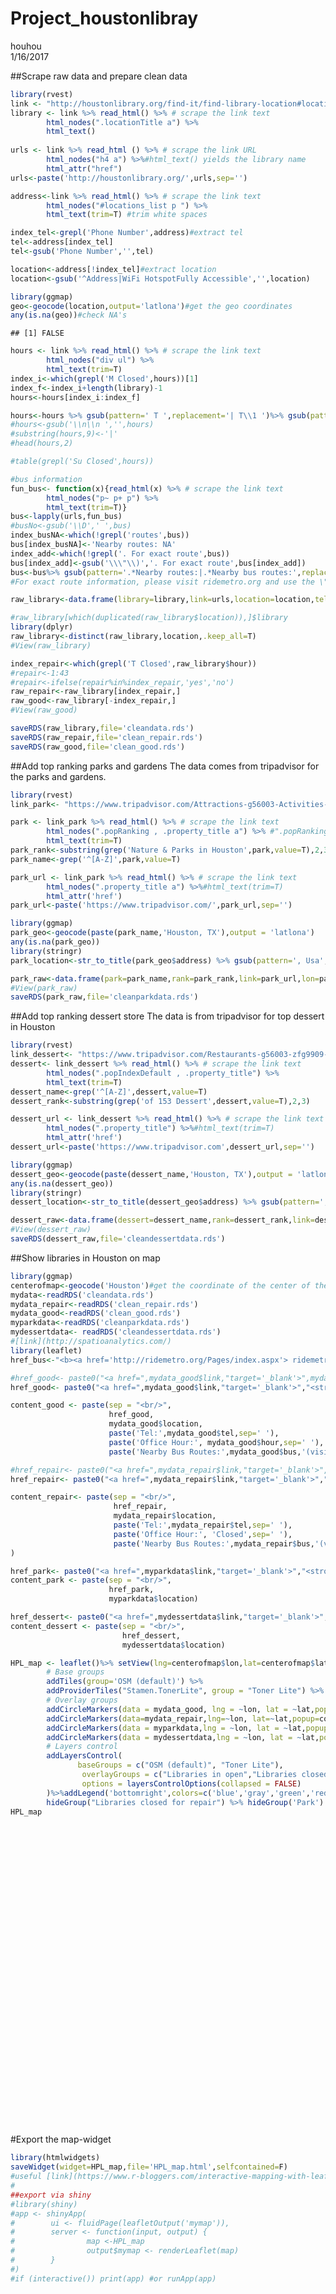 # Project_houstonlibray
houhou  
1/16/2017  


##Scrape raw data and prepare clean data



```r
library(rvest)
link <- "http://houstonlibrary.org/find-it/find-library-location#locations_list" # grab the raw URL
library <- link %>% read_html() %>% # scrape the link text
        html_nodes(".locationTitle a") %>%
        html_text() 
       
urls <- link %>% read_html () %>% # scrape the link URL
        html_nodes("h4 a") %>%#html_text() yields the library name
        html_attr("href")
urls<-paste('http://houstonlibrary.org/',urls,sep='')

address<-link %>% read_html() %>% # scrape the link text
        html_nodes("#locations_list p ") %>%
        html_text(trim=T) #trim white spaces

index_tel<-grepl('Phone Number',address)#extract tel 
tel<-address[index_tel]
tel<-gsub('Phone Number','',tel)

location<-address[!index_tel]#extract location
location<-gsub('^Address|WiFi HotspotFully Accessible','',location)

library(ggmap)
geo<-geocode(location,output='latlona')#get the geo coordinates
any(is.na(geo))#check NA's
```

```
## [1] FALSE
```

```r
hours <- link %>% read_html() %>% # scrape the link text
        html_nodes("div ul") %>%
        html_text(trim=T) 
index_i<-which(grepl('M Closed',hours))[1]
index_f<-index_i+length(library)-1
hours<-hours[index_i:index_f] 

hours<-hours %>% gsub(pattern=' T ',replacement='| T\\1 ')%>% gsub(pattern=' W ',replacement='| W\\1 ')%>% gsub(pattern=' Th ',replacement='| Th\\1 ')%>% gsub(pattern=' F ',replacement='| F\\1 ')%>% gsub(pattern=' Sa ',replacement='| Sa\\1 ')%>% gsub(pattern=' Su ',replacement='| Su\\1 ')
#hours<-gsub('\\n\\n ','',hours)
#substring(hours,9)<-'|'
#head(hours,2)

#table(grepl('Su Closed',hours))

#bus information
fun_bus<- function(x){read_html(x) %>% # scrape the link text
        html_nodes("p~ p+ p") %>%
        html_text(trim=T)}
bus<-lapply(urls,fun_bus)
#busNo<-gsub('\\D',' ',bus)
index_busNA<-which(!grepl('routes',bus))
bus[index_busNA]<-'Nearby routes: NA'
index_add<-which(!grepl('. For exact route',bus))
bus[index_add]<-gsub('\\\"\\)','. For exact route',bus[index_add])
bus<-bus%>% gsub(pattern='.*Nearby routes:|.*Nearby bus routes:',replacement='') %>% gsub(pattern='. For exact route.*',replacement='')
#For exact route information, please visit ridemetro.org and use the \"Plan Your Trip\" feature. 

raw_library<-data.frame(library=library,link=urls,location=location,tel=tel,hour=hours,bus=bus,lon=geo$lon,lat=geo$lat,stringsAsFactors=F)

#raw_library[which(duplicated(raw_library$location)),]$library
library(dplyr)
raw_library<-distinct(raw_library,location,.keep_all=T)
#View(raw_library)

index_repair<-which(grepl('T Closed',raw_library$hour))
#repair<-1:43
#repair<-ifelse(repair%in%index_repair,'yes','no')
raw_repair<-raw_library[index_repair,]
raw_good<-raw_library[-index_repair,]
#View(raw_good)

saveRDS(raw_library,file='cleandata.rds')
saveRDS(raw_repair,file='clean_repair.rds')
saveRDS(raw_good,file='clean_good.rds')
```

##Add top ranking parks and gardens
The data comes from tripadvisor for the parks and gardens.

```r
library(rvest)
link_park<- "https://www.tripadvisor.com/Attractions-g56003-Activities-c57-t70,58-Houston_Texas.html" # grab the raw URL

park <- link_park %>% read_html() %>% # scrape the link text
        html_nodes(".popRanking , .property_title a") %>% #".popRanking"gives the rank and ".property_title a" gives the name
        html_text(trim=T) 
park_rank<-substring(grep('Nature & Parks in Houston',park,value=T),2,3)
park_name<-grep('^[A-Z]',park,value=T)

park_url <- link_park %>% read_html() %>% # scrape the link text
        html_nodes(".property_title a") %>%#html_text(trim=T)
        html_attr('href')
park_url<-paste('https://www.tripadvisor.com/',park_url,sep='')

library(ggmap)
park_geo<-geocode(paste(park_name,'Houston, TX'),output = 'latlona')
any(is.na(park_geo))
library(stringr)
park_location<-str_to_title(park_geo$address) %>% gsub(pattern=', Usa',replacement='')

park_raw<-data.frame(park=park_name,rank=park_rank,link=park_url,lon=park_geo$lon,lat=park_geo$lat,location=park_location,stringsAsFactors=F)
#View(park_raw)
saveRDS(park_raw,file='cleanparkdata.rds')
```

##Add top ranking dessert store
The data is from tripadvisor for top dessert in Houston

```r
library(rvest)
link_dessert<- "https://www.tripadvisor.com/Restaurants-g56003-zfg9909-Houston_Texas.html" # grab the raw URL
dessert<- link_dessert %>% read_html() %>% # scrape the link text
        html_nodes(".popIndexDefault , .property_title") %>%
        html_text(trim=T) 
dessert_name<-grep('^[A-Z]',dessert,value=T)
dessert_rank<-substring(grep('of 153 Dessert',dessert,value=T),2,3)

dessert_url <- link_dessert %>% read_html() %>% # scrape the link text
        html_nodes(".property_title") %>%#html_text(trim=T)
        html_attr('href')
dessert_url<-paste('https://www.tripadvisor.com',dessert_url,sep='')

library(ggmap)
dessert_geo<-geocode(paste(dessert_name,'Houston, TX'),output = 'latlona')
any(is.na(dessert_geo))
library(stringr)
dessert_location<-str_to_title(dessert_geo$address) %>% gsub(pattern=', Usa',replacement='')

dessert_raw<-data.frame(dessert=dessert_name,rank=dessert_rank,link=dessert_url,lon=dessert_geo$lon,lat=dessert_geo$lat,location=dessert_location,stringsAsFactors=F)
#View(dessert_raw)
saveRDS(dessert_raw,file='cleandessertdata.rds')
```

##Show libraries in Houston on map

```r
library(ggmap)
centerofmap<-geocode('Houston')#get the coordinate of the center of the map
mydata<-readRDS('cleandata.rds')
mydata_repair<-readRDS('clean_repair.rds')
mydata_good<-readRDS('clean_good.rds')
myparkdata<-readRDS('cleanparkdata.rds')
mydessertdata<- readRDS('cleandessertdata.rds')       
#[link](http://spatioanalytics.com/)
library(leaflet)
href_bus<-"<b><a href='http://ridemetro.org/Pages/index.aspx'> ridemetro.org</a></b>"

#href_good<- paste0("<a href=",mydata_good$link,"target='_blank'>",mydata_good$library,"</a>")
href_good<- paste0("<a href=",mydata_good$link,"target='_blank'>","<strong>",mydata_good$library,"</strong>","</a>")

content_good <- paste(sep = "<br/>",
                      href_good,
                      mydata_good$location,
                      paste('Tel:',mydata_good$tel,sep=' '),
                      paste('Office Hour:', mydata_good$hour,sep=' '),
                      paste('Nearby Bus Routes:',mydata_good$bus,'(visit',href_bus,'for more info)',sep=' '))

#href_repair<- paste0("<a href=",mydata_repair$link,"target='_blank'>",mydata_repair$library,"</a>")
href_repair<- paste0("<a href=",mydata_repair$link,"target='_blank'>","<strong>",mydata_repair$library,"</strong>","</a>")

content_repair<- paste(sep = "<br/>",
                       href_repair,
                       mydata_repair$location,
                       paste('Tel:',mydata_repair$tel,sep=' '),
                       paste('Office Hour:', 'Closed',sep=' '),
                       paste('Nearby Bus Routes:',mydata_repair$bus,'(visit',href_bus,'for more info)',sep=' ')
)

href_park<- paste0("<a href=",myparkdata$link,"target='_blank'>","<strong>",myparkdata$park,"</strong>","</a>")
content_park <- paste(sep = "<br/>",
                      href_park,
                      myparkdata$location)

href_dessert<- paste0("<a href=",mydessertdata$link,"target='_blank'>","<strong>",mydessertdata$dessert,"</strong>","</a>")
content_dessert <- paste(sep = "<br/>",
                         href_dessert,
                         mydessertdata$location)

HPL_map <- leaflet()%>% setView(lng=centerofmap$lon,lat=centerofmap$lat,zoom=11) %>%
        # Base groups
        addTiles(group='OSM (default)') %>% 
        addProviderTiles("Stamen.TonerLite", group = "Toner Lite") %>%
        # Overlay groups
        addCircleMarkers(data = mydata_good, lng = ~lon, lat = ~lat,popup=content_good,color='blue',fillOpacity=0.6,group = "Libraries in open")%>%
        addCircleMarkers(data=mydata_repair,lng=~lon, lat=~lat,popup=content_repair,color='gray',fillOpacity = 0.5,group = "Libraries closed for repair") %>%
        addCircleMarkers(data = myparkdata,lng = ~lon, lat = ~lat,popup=content_park,color='green',fillOpacity=sqrt(1/(as.numeric(myparkdata$rank)-2)),group = "Park") %>%
        addCircleMarkers(data = mydessertdata,lng = ~lon, lat = ~lat,popup=content_dessert,color='red',fillOpacity=sqrt(1/as.numeric(mydessertdata$rank)),group = "Dessert Store") %>%
        # Layers control
        addLayersControl(
               baseGroups = c("OSM (default)", "Toner Lite"),
                overlayGroups = c("Libraries in open","Libraries closed for repair",'Park','Dessert Store'),
                options = layersControlOptions(collapsed = FALSE)
        )%>%addLegend('bottomright',colors=c('blue','gray','green','red'),labels=c('Libraries in open','Libraries closed for repair','Park (rank indicated by opacity)','Dessert Store (rank indicated by opacity)'),opacity=c(0.6,0.5,sqrt(1/(as.numeric(myparkdata$rank)-2)),sqrt(1/as.numeric(mydessertdata$rank)))) %>% 
        hideGroup("Libraries closed for repair") %>% hideGroup('Park') %>% hideGroup('Dessert Store')
HPL_map
```

<!--html_preserve--><div id="htmlwidget-f30d851e32359bde5e70" style="width:672px;height:480px;" class="leaflet html-widget"></div>
<script type="application/json" data-for="htmlwidget-f30d851e32359bde5e70">{"x":{"setView":[[29.7604267,-95.3698028],11,[]],"calls":[{"method":"addTiles","args":["http://{s}.tile.openstreetmap.org/{z}/{x}/{y}.png",null,"OSM (default)",{"minZoom":0,"maxZoom":18,"maxNativeZoom":null,"tileSize":256,"subdomains":"abc","errorTileUrl":"","tms":false,"continuousWorld":false,"noWrap":false,"zoomOffset":0,"zoomReverse":false,"opacity":1,"zIndex":null,"unloadInvisibleTiles":null,"updateWhenIdle":null,"detectRetina":false,"reuseTiles":false,"attribution":"&copy; <a href=\"http://openstreetmap.org\">OpenStreetMap\u003c/a> contributors, <a href=\"http://creativecommons.org/licenses/by-sa/2.0/\">CC-BY-SA\u003c/a>"}]},{"method":"addProviderTiles","args":["Stamen.TonerLite",null,"Toner Lite",{"errorTileUrl":"","noWrap":false,"zIndex":null,"unloadInvisibleTiles":null,"updateWhenIdle":null,"detectRetina":false,"reuseTiles":false}]},{"method":"addCircleMarkers","args":[[29.6015137,29.7820726,29.759431,29.7261735,29.8333294,29.7720997,29.7509388,29.7358942,29.7947204,29.6921962,29.8156141,29.7589504,29.7533532,29.7109973,29.6587775,29.7384812,29.7730552,29.8413376,29.7427971,29.6681515,29.8062432,29.6980976,29.706187,29.668088,29.8475505,29.6691098,29.8275745,29.7226824,29.687169,29.7638491,29.8026575,29.8698535,29.8710189,29.7227187,29.7400696,29.7540795,29.7761689,29.6141508,29.7098031,29.698538],[-95.2454643,-95.3585407,-95.369953,-95.3860972,-95.3287677,-95.3305428,-95.3349045,-95.3919101,-95.3972786,-95.587176,-95.5447614,-95.3691522,-95.3595744,-95.4962086,-95.3708359,-95.4812985,-95.6205706,-95.2675914,-95.4420007,-95.3102787,-95.3166428,-95.4397088,-95.289578,-95.4660649,-95.3625122,-95.5079941,-95.4340011,-95.385113,-95.275699,-95.2732022,-95.5080135,-95.3010596,-95.4373094,-95.3517172,-95.3030685,-95.3805613,-95.3077423,-95.4335915,-95.5208756,-95.337248],10,null,"Libraries in open",{"lineCap":null,"lineJoin":null,"clickable":true,"pointerEvents":null,"className":"","stroke":true,"color":"blue","weight":5,"opacity":0.5,"fill":true,"fillColor":"blue","fillOpacity":0.6,"dashArray":null},null,null,["<a href=http://houstonlibrary.org//location/bracewell-neighborhood-librarytarget='_blank'><strong>Bracewell Neighborhood Library\u003c/strong>\u003c/a><br/>\n                          \n  9002 Kingspoint Dr.\n                                      \n  Houston, Texas \n  77075\n            <br/>Tel: \n              \n  832-393-2580<br/>Office Hour: M Closed            \n\n             | T 10-6            \n\n             | W 10-6            \n\n             | Th 12-8            \n\n             | F 1-5            \n\n             | Sa 10-5            \n\n             | Su Closed<br/>Nearby Bus Routes:  88 (runs along Beamer) (visit <b><a href='http://ridemetro.org/Pages/index.aspx'> ridemetro.org\u003c/a>\u003c/b> for more info)","<a href=http://houstonlibrary.org//location/carnegie-neighborhood-library-and-center-learningtarget='_blank'><strong>Carnegie Neighborhood Library and Center for Learning\u003c/strong>\u003c/a><br/>\n                          \n  1050 Quitman\n                                      \n  Houston, Texas \n  77009\n            <br/>Tel: \n              \n  832-393-1720<br/>Office Hour: M 9-8:30            \n\n             | T 9-8:30            \n\n             | W 9-8:30            \n\n             | Th 9-8:30            \n\n             | F 1-5            \n\n             | Sa 10-5            \n\n             | Su Closed<br/>Nearby Bus Routes:  66, 79 (visit <b><a href='http://ridemetro.org/Pages/index.aspx'> ridemetro.org\u003c/a>\u003c/b> for more info)","<a href=http://houstonlibrary.org//location/central-library-jesse-h-jones-buildingtarget='_blank'><strong>Central Library, Jesse H. Jones Building\u003c/strong>\u003c/a><br/>\n                          \n  500 McKinney St.\n                                      \n  Houston, Texas \n  77002\n            <br/>Tel: \n              \n  832-393-1313<br/>Office Hour: M 10-8            \n\n             | T 10-8            \n\n             | W 10-8            \n\n             | Th 10-8            \n\n             | F 10-5            \n\n             | Sa 10-5            \n\n             | Su 1-5<br/>Nearby Bus Routes:  40, METRO Red Line (4 blocks east at Main), METRO Green and Purple Lines (2 blocks north at Rusk) (visit <b><a href='http://ridemetro.org/Pages/index.aspx'> ridemetro.org\u003c/a>\u003c/b> for more info)","<a href=http://houstonlibrary.org//location/clayton-library-center-genealogical-researchtarget='_blank'><strong>Clayton Library Center for Genealogical Research\u003c/strong>\u003c/a><br/>\n                          \n  5300 Caroline\n                                      \n  Houston, Texas \n  77004\n            <br/>Tel: \n              \n  832-393-2600<br/>Office Hour: M Closed            \n\n             | T 10-6            \n\n             | W 10-8            \n\n             | Th 10-6            \n\n             | F 10-5            \n\n             | Sa 10-5            \n\n             | Su Closed<br/>Nearby Bus Routes:  Metro Rail Museum District Station (visit <b><a href='http://ridemetro.org/Pages/index.aspx'> ridemetro.org\u003c/a>\u003c/b> for more info)","<a href=http://houstonlibrary.org//location/dixon-neighborhood-librarytarget='_blank'><strong>Dixon Neighborhood Library\u003c/strong>\u003c/a><br/>\n                          \n  8002 Hirsch\n                                      \n  Houston, Texas \n  77016\n            <br/>Tel: \n              \n  832-393-1760<br/>Office Hour: M Closed            \n\n             | T 10-6            \n\n             | W 10-6            \n\n             | Th 12-8            \n\n             | F 1-5            \n\n             | Sa 10-5            \n\n             | Su Closed<br/>Nearby Bus Routes:  3, 52 (visit <b><a href='http://ridemetro.org/Pages/index.aspx'> ridemetro.org\u003c/a>\u003c/b> for more info)","<a href=http://houstonlibrary.org//location/fifth-ward-neighborhood-librarytarget='_blank'><strong>Fifth Ward Neighborhood Library\u003c/strong>\u003c/a><br/>\n                          \n  4014 Market St.\n                                      \n  Houston, Texas \n  77020\n            <br/>Tel: \n              \n  832-393-1770<br/>Office Hour: M 2-6            \n\n             | T 2-6            \n\n             | W 2-6            \n\n             | Th 2-6            \n\n             | F 2-5            \n\n             | Sa Closed            \n\n             | Su Closed<br/>Nearby Bus Routes:  48 (visit <b><a href='http://ridemetro.org/Pages/index.aspx'> ridemetro.org\u003c/a>\u003c/b> for more info)","<a href=http://houstonlibrary.org//location/flores-neighborhood-librarytarget='_blank'><strong>Flores Neighborhood Library\u003c/strong>\u003c/a><br/>\n                          \n  110 North Milby\n                                      \n  Houston, Texas \n  77003\n            <br/>Tel: \n              \n  832-393-1780<br/>Office Hour: M Closed            \n\n             | T 10-6            \n\n             | W 10-6            \n\n             | Th 12-8            \n\n             | F 1-5            \n\n             | Sa 10-5            \n\n             | Su Closed<br/>Nearby Bus Routes:  20 (visit <b><a href='http://ridemetro.org/Pages/index.aspx'> ridemetro.org\u003c/a>\u003c/b> for more info)","<a href=http://houstonlibrary.org//location/freed-montrose-neighborhood-librarytarget='_blank'><strong>Freed-Montrose Neighborhood Library\u003c/strong>\u003c/a><br/>\n                          \n  4100 Montrose\n                                      \n  Houston, Texas \n  77006\n            <br/>Tel: \n              \n  832-393-1800<br/>Office Hour: M Closed            \n\n             | T 10-6            \n\n             | W 10-6            \n\n             | Th 12-8            \n\n             | F 1-5            \n\n             | Sa 10-5            \n\n             | Su Closed<br/>Nearby Bus Routes:  56, 25 (visit <b><a href='http://ridemetro.org/Pages/index.aspx'> ridemetro.org\u003c/a>\u003c/b> for more info)","<a href=http://houstonlibrary.org//location/heights-neighborhood-librarytarget='_blank'><strong>Heights Neighborhood Library\u003c/strong>\u003c/a><br/>\n                          \n  1302 Heights Blvd.\n                                      \n  Houston, Texas \n  77008\n            <br/>Tel: \n              \n  832-393-1810<br/>Office Hour: M 12-8            \n\n             | T 10-6            \n\n             | W 12-8            \n\n             | Th 10-6            \n\n             | F 1-5            \n\n             | Sa 10-5            \n\n             | Su Closed<br/>Nearby Bus Routes:  40 (visit <b><a href='http://ridemetro.org/Pages/index.aspx'> ridemetro.org\u003c/a>\u003c/b> for more info)","<a href=http://houstonlibrary.org//location/henington-alief-regional-librarytarget='_blank'><strong>Henington-Alief Regional Library\u003c/strong>\u003c/a><br/>\n                          \n  7979 South Kirkwood\n                                      \n  Houston, Texas \n  77072\n            <br/>Tel: \n              \n  832-393-1820<br/>Office Hour: M 12-8            \n\n             | T 10-6            \n\n             | W 12-8            \n\n             | Th 10-6            \n\n             | F 1-5            \n\n             | Sa 10-5            \n\n             | Su Closed<br/>Nearby Bus Routes:  4 (runs along Beechnut) (visit <b><a href='http://ridemetro.org/Pages/index.aspx'> ridemetro.org\u003c/a>\u003c/b> for more info)","<a href=http://houstonlibrary.org//location/hillendahl-neighborhood-librarytarget='_blank'><strong>Hillendahl Neighborhood Library\u003c/strong>\u003c/a><br/>\n                          \n  2436 Gessner Rd.\n                                      \n  Houston, Texas \n  77080\n            <br/>Tel: \n              \n  832-393-1940<br/>Office Hour: M Closed            \n\n             | T 10-6            \n\n             | W 10-6            \n\n             | Th 12-8            \n\n             | F 1-5            \n\n             | Sa 10-5            \n\n             | Su Closed<br/>Nearby Bus Routes:  46, 58 (runs along Hammerly) (visit <b><a href='http://ridemetro.org/Pages/index.aspx'> ridemetro.org\u003c/a>\u003c/b> for more info)","<a href=http://houstonlibrary.org//location/houston-metropolitan-research-center-julia-ideson-buildingtarget='_blank'><strong>Houston Metropolitan Research Center at the Julia Ideson Building\u003c/strong>\u003c/a><br/>\n                          \n  550 McKinney St.\n                                      \n  Houston, Texas \n  77002\n            <br/>Tel: \n              \n  832-393-1662<br/>Office Hour: M 10-6            \n\n             | T 10-6            \n\n             | W 10-8            \n\n             | Th 10-6            \n\n             | F Closed            \n\n             | Sa 10-5            \n\n             | Su Closed<br/>Nearby Bus Routes:  40, METRO Red Line (4 blocks east at Main), METRO Green and Purple Lines (2 blocks north at Rusk) (visit <b><a href='http://ridemetro.org/Pages/index.aspx'> ridemetro.org\u003c/a>\u003c/b> for more info)","<a href=http://houstonlibrary.org//location/hpl-express-discovery-greentarget='_blank'><strong>HPL Express Discovery Green\u003c/strong>\u003c/a><br/>\n                          \n  1500 McKinney St., R2\n                                      \n  Houston, Texas \n  77010\n            <br/>Tel: \n              \n  832-393-1375<br/>Office Hour: M Closed            \n\n             | T 10-2            \n\n             | W Closed            \n\n             | Th Closed            \n\n             | F 12-5            \n\n             | Sa 12-5            \n\n             | Su 1-5<br/>Nearby Bus Routes:  412 (visit <b><a href='http://ridemetro.org/Pages/index.aspx'> ridemetro.org\u003c/a>\u003c/b> for more info)","<a href=http://houstonlibrary.org//location/hpl-express-southwesttarget='_blank'><strong>HPL Express Southwest\u003c/strong>\u003c/a><br/>\n                          \n  6400 High Star\n                                      \n  Houston, Texas \n  77074\n            <br/>Tel: \n              \n  832-393-2660<br/>Office Hour: M 11-6            \n\n             | T 12-8            \n\n             | W 10-6            \n\n             | Th 11-6            \n\n             | F 1-5            \n\n             | Sa 10-5            \n\n             | Su Closed<br/>Nearby Bus Routes:  9, 47 (visit <b><a href='http://ridemetro.org/Pages/index.aspx'> ridemetro.org\u003c/a>\u003c/b> for more info)","<a href=http://houstonlibrary.org//location/johnson-neighborhood-librarytarget='_blank'><strong>Johnson Neighborhood Library\u003c/strong>\u003c/a><br/>\n                          \n  3517 Reed Rd.\n                                      \n  Houston, Texas \n  77051\n            <br/>Tel: \n              \n  832-393-2550<br/>Office Hour: M Closed            \n\n             | T 10-6            \n\n             | W 10-6            \n\n             | Th 12-8            \n\n             | F 1-5            \n\n             | Sa 10-5            \n\n             | Su Closed<br/>Nearby Bus Routes:  87 (visit <b><a href='http://ridemetro.org/Pages/index.aspx'> ridemetro.org\u003c/a>\u003c/b> for more info)","<a href=http://houstonlibrary.org//location/jungman-neighborhood-librarytarget='_blank'><strong>Jungman Neighborhood Library\u003c/strong>\u003c/a><br/>\n                          \n  5830 Westheimer Rd.\n                                      \n  Houston, Texas \n  77057\n            <br/>Tel: \n              \n  832-393-1860<br/>Office Hour: M Closed            \n\n             | T 10-6            \n\n             | W 10-6            \n\n             | Th 12-8            \n\n             | F 1-5            \n\n             | Sa 10-5            \n\n             | Su Closed<br/>Nearby Bus Routes:  82, 49 (visit <b><a href='http://ridemetro.org/Pages/index.aspx'> ridemetro.org\u003c/a>\u003c/b> for more info)","<a href=http://houstonlibrary.org//location/kendall-neighborhood-librarytarget='_blank'><strong>Kendall Neighborhood Library\u003c/strong>\u003c/a><br/>\n                          \n  609 N. Eldridge\n                                      \n  Houston, Texas \n  77079\n            <br/>Tel: \n              \n  832-393-1880<br/>Office Hour: M 12-8            \n\n             | T 10-6            \n\n             | W 12-8            \n\n             | Th 10-6            \n\n             | F 1-5            \n\n             | Sa 10-5            \n\n             | Su Closed<br/>Nearby Bus Routes:  75 (visit <b><a href='http://ridemetro.org/Pages/index.aspx'> ridemetro.org\u003c/a>\u003c/b> for more info)","<a href=http://houstonlibrary.org//location/lakewood-neighborhood-librarytarget='_blank'><strong>Lakewood Neighborhood Library\u003c/strong>\u003c/a><br/>\n                          \n  8815 Feland St.\n                                      \n  Houston, Texas \n  77028\n            <br/>Tel: \n              \n  832-393-2530<br/>Office Hour: M 11-6            \n\n             | T 12-8            \n\n             | W 10-6            \n\n             | Th 11-6            \n\n             | F 1-5            \n\n             | Sa 10-5            \n\n             | Su Closed<br/>Nearby Bus Routes:  78 (visit <b><a href='http://ridemetro.org/Pages/index.aspx'> ridemetro.org\u003c/a>\u003c/b> for more info)","<a href=http://houstonlibrary.org//location/looscan-neighborhood-librarytarget='_blank'><strong>Looscan Neighborhood Library\u003c/strong>\u003c/a><br/>\n                          \n  2510 Willowick\n                                      \n  Houston, Texas \n  77027\n            <br/>Tel: \n              \n  832-393-1900<br/>Office Hour: M 11-6            \n\n             | T 12-8            \n\n             | W 10-6            \n\n             | Th 11-6            \n\n             | F 1-5            \n\n             | Sa 10-5            \n\n             | Su Closed<br/>Nearby Bus Routes:  82 (visit <b><a href='http://ridemetro.org/Pages/index.aspx'> ridemetro.org\u003c/a>\u003c/b> for more info)","<a href=http://houstonlibrary.org//location/mancuso-neighborhood-librarytarget='_blank'><strong>Mancuso Neighborhood Library\u003c/strong>\u003c/a><br/>\n                          \n  6767 Bellfort\n                                      \n  Houston, Texas \n  77087\n            <br/>Tel: \n              \n  832-393-1920<br/>Office Hour: M 11-6            \n\n             | T 12-8            \n\n             | W 10-6            \n\n             | Th 11-6            \n\n             | F 1-5            \n\n             | Sa 10-5            \n\n             | Su Closed<br/>Nearby Bus Routes:  73 (visit <b><a href='http://ridemetro.org/Pages/index.aspx'> ridemetro.org\u003c/a>\u003c/b> for more info)","<a href=http://houstonlibrary.org//location/mccrane-kashmere-gardens-neighborhood-librarytarget='_blank'><strong>McCrane-Kashmere Gardens Neighborhood Library\u003c/strong>\u003c/a><br/>\n                          \n  5411 Pardee St.\n                                      \n  Houston, Texas \n  77026\n            <br/>Tel: \n              \n  832-393-2450<br/>Office Hour: M Closed            \n\n             | T 10-6            \n\n             | W 10-6            \n\n             | Th 12-8            \n\n             | F 1-5            \n\n             | Sa 10-5            \n\n             | Su Closed<br/>Nearby Bus Routes:  80 (visit <b><a href='http://ridemetro.org/Pages/index.aspx'> ridemetro.org\u003c/a>\u003c/b> for more info)","<a href=http://houstonlibrary.org//location/mcgovern-stella-link-neighborhood-librarytarget='_blank'><strong>McGovern-Stella Link Neighborhood Library\u003c/strong>\u003c/a><br/>\n                          \n  7405 Stella Link\n                                      \n  Houston, Texas \n  77025\n            <br/>Tel: \n              \n  832-393-2630<br/>Office Hour: M 12-8            \n\n             | T 10-6            \n\n             | W 12-8            \n\n             | Th 10-6            \n\n             | F 1-5            \n\n             | Sa 10-5            \n\n             | Su Closed<br/>Nearby Bus Routes:  10 (visit <b><a href='http://ridemetro.org/Pages/index.aspx'> ridemetro.org\u003c/a>\u003c/b> for more info)","<a href=http://houstonlibrary.org//location/melcher-neighborhood-librarytarget='_blank'><strong>Melcher Neighborhood Library\u003c/strong>\u003c/a><br/>\n                          \n  7200 Keller\n                                      \n  Houston, Texas \n  77012\n            <br/>Tel: \n              \n  832-393-2480<br/>Office Hour: M Closed            \n\n             | T 10-6            \n\n             | W 10-6            \n\n             | Th 12-8            \n\n             | F 1-5            \n\n             | Sa 10-5            \n\n             | Su Closed<br/>Nearby Bus Routes:  76 (visit <b><a href='http://ridemetro.org/Pages/index.aspx'> ridemetro.org\u003c/a>\u003c/b> for more info)","<a href=http://houstonlibrary.org//location/meyer-neighborhood-librarytarget='_blank'><strong>Meyer Neighborhood Library\u003c/strong>\u003c/a><br/>\n                          \n  5005 West Bellfort\n                                      \n  Houston, Texas \n  77035\n            <br/>Tel: \n              \n  832-393-1840<br/>Office Hour: M Closed            \n\n             | T 10-6            \n\n             | W 10-6            \n\n             | Th 12-8            \n\n             | F 1-5            \n\n             | Sa 10-5            \n\n             | Su Closed<br/>Nearby Bus Routes:  8 (visit <b><a href='http://ridemetro.org/Pages/index.aspx'> ridemetro.org\u003c/a>\u003c/b> for more info)","<a href=http://houstonlibrary.org//location/moody-neighborhood-librarytarget='_blank'><strong>Moody Neighborhood Library\u003c/strong>\u003c/a><br/>\n                          \n  9525 Irvington\n                                      \n  Houston, Texas \n  77076\n            <br/>Tel: \n              \n  832-393-1950<br/>Office Hour: M 11-6            \n\n             | T 12-8            \n\n             | W 10-6            \n\n             | Th 11-6            \n\n             | F 1-5            \n\n             | Sa 10-5            \n\n             | Su Closed<br/>Nearby Bus Routes:  79 (visit <b><a href='http://ridemetro.org/Pages/index.aspx'> ridemetro.org\u003c/a>\u003c/b> for more info)","<a href=http://houstonlibrary.org//location/morris-frank-library-hpl-express-locationtarget='_blank'><strong>Morris Frank Library an HPL Express Location\u003c/strong>\u003c/a><br/>\n                          \n  10103 Fondren, Brays Oaks Tower Building\n                                      \n  Houston, Texas \n  77096\n            <br/>Tel: \n              \n  832-393-2410<br/>Office Hour: M 11-6            \n\n             | T 12-8            \n\n             | W 10-6            \n\n             | Th 11-6            \n\n             | F 1-5            \n\n             | Sa 10-5            \n\n             | Su Closed<br/>Nearby Bus Routes:  63, 10 (visit <b><a href='http://ridemetro.org/Pages/index.aspx'> ridemetro.org\u003c/a>\u003c/b> for more info)","<a href=http://houstonlibrary.org//location/oak-forest-neighborhood-librarytarget='_blank'><strong>Oak Forest Neighborhood Library\u003c/strong>\u003c/a><br/>\n                          \n  1349 West 43rd Street\n                                      \n  Houston, Texas \n  77018\n            <br/>Tel: \n              \n  832-393-1960<br/>Office Hour: M Closed            \n\n             | T 10-6            \n\n             | W 10-6            \n\n             | Th 12-8            \n\n             | F 1-5            \n\n             | Sa 10-5            \n\n             | Su Closed<br/>Nearby Bus Routes:  23 (visit <b><a href='http://ridemetro.org/Pages/index.aspx'> ridemetro.org\u003c/a>\u003c/b> for more info)","<a href=http://houstonlibrary.org//location/parent-resource-library-childrens-museum-houstontarget='_blank'><strong>Parent Resource Library - Children's Museum of Houston\u003c/strong>\u003c/a><br/>\n                          \n  1500 Binz\n                                      \n  Houston, Texas \n  77004\n            <br/>Tel: \n              \n  713-535-7292<br/>Office Hour: M Closed            \n\n             | T 10-6            \n\n             | W 10-6            \n\n             | Th 10-8            \n\n             | F 10-6            \n\n             | Sa 10-6            \n\n             | Su 12-6<br/>Nearby Bus Routes:  Metro Rail Museum District Station (visit <b><a href='http://ridemetro.org/Pages/index.aspx'> ridemetro.org\u003c/a>\u003c/b> for more info)","<a href=http://houstonlibrary.org//location/park-place-regional-librarytarget='_blank'><strong>Park Place Regional Library\u003c/strong>\u003c/a><br/>\n                          \n  8145 Park Place\n                                      \n  Houston, Texas \n  77017\n            <br/>Tel: \n              \n  832-393-1970<br/>Office Hour: M 12-8            \n\n             | T 10-6            \n\n             | W 12-8            \n\n             | Th 10-6            \n\n             | F 1-5            \n\n             | Sa 10-5            \n\n             | Su Closed<br/>Nearby Bus Routes:  5 (visit <b><a href='http://ridemetro.org/Pages/index.aspx'> ridemetro.org\u003c/a>\u003c/b> for more info)","<a href=http://houstonlibrary.org//location/pleasantville-neighborhood-librarytarget='_blank'><strong>Pleasantville Neighborhood Library\u003c/strong>\u003c/a><br/>\n                          \n  1520 Gellhorn\n                                      \n  Houston, Texas \n  77029\n            <br/>Tel: \n              \n  832-393-2330<br/>Office Hour: M 11-6            \n\n             | T 12-8            \n\n             | W 10-6            \n\n             | Th 11-6            \n\n             | F 1-5            \n\n             | Sa 10-5            \n\n             | Su Closed<br/>Nearby Bus Routes:  48 (visit <b><a href='http://ridemetro.org/Pages/index.aspx'> ridemetro.org\u003c/a>\u003c/b> for more info)","<a href=http://houstonlibrary.org//location/ring-neighborhood-librarytarget='_blank'><strong>Ring Neighborhood Library\u003c/strong>\u003c/a><br/>\n                          \n  8835 Long Point\n                                      \n  Houston, Texas \n  77055\n            <br/>Tel: \n              \n  832-393-2000<br/>Office Hour: M 11-6            \n\n             | T 12-8            \n\n             | W 10-6            \n\n             | Th 11-6            \n\n             | F 1-5            \n\n             | Sa 10-5            \n\n             | Su Closed<br/>Nearby Bus Routes:  26 (visit <b><a href='http://ridemetro.org/Pages/index.aspx'> ridemetro.org\u003c/a>\u003c/b> for more info)","<a href=http://houstonlibrary.org//location/scenic-woods-regional-librarytarget='_blank'><strong>Scenic Woods Regional Library\u003c/strong>\u003c/a><br/>\n                          \n  10677 Homestead Rd.\n                                      \n  Houston, Texas \n  77016\n            <br/>Tel: \n              \n  832-393-2030<br/>Office Hour: M 12-8            \n\n             | T 10-6            \n\n             | W 12-8            \n\n             | Th 10-6            \n\n             | F 1-5            \n\n             | Sa 10-5            \n\n             | Su Closed<br/>Nearby Bus Routes:  77 (visit <b><a href='http://ridemetro.org/Pages/index.aspx'> ridemetro.org\u003c/a>\u003c/b> for more info)","<a href=http://houstonlibrary.org//location/shepard-acres-homes-neighborhood-librarytarget='_blank'><strong>Shepard-Acres Homes Neighborhood Library\u003c/strong>\u003c/a><br/>\n                          \n  8501 West Montgomery\n                                      \n  Houston, Texas \n  77088\n            <br/>Tel: \n              \n  832-393-1700<br/>Office Hour: M 11-6            \n\n             | T 12-8            \n\n             | W 10-6            \n\n             | Th 11-6            \n\n             | F 1-5            \n\n             | Sa 10-5            \n\n             | Su Closed<br/>Nearby Bus Routes:  44 (visit <b><a href='http://ridemetro.org/Pages/index.aspx'> ridemetro.org\u003c/a>\u003c/b> for more info)","<a href=http://houstonlibrary.org//location/smith-neighborhood-librarytarget='_blank'><strong>Smith Neighborhood Library\u003c/strong>\u003c/a><br/>\n                          \n  3624 Scott St.\n                                      \n  Houston, Texas \n  77004\n            <br/>Tel: \n              \n  832-393-2050<br/>Office Hour: M 11-6            \n\n             | T 12-8            \n\n             | W 10-6            \n\n             | Th 11-6            \n\n             | F 1-5            \n\n             | Sa 10-5            \n\n             | Su Closed<br/>Nearby Bus Routes:  4, 54, 9, METRO rail purple line (visit <b><a href='http://ridemetro.org/Pages/index.aspx'> ridemetro.org\u003c/a>\u003c/b> for more info)","<a href=http://houstonlibrary.org//location/stanaker-neighborhood-librarytarget='_blank'><strong>Stanaker Neighborhood Library\u003c/strong>\u003c/a><br/>\n                          \n  611 S-Sgt. Macario Garcia\n                                      \n  Houston, Texas \n  77011\n            <br/>Tel: \n              \n  832-393-2080<br/>Office Hour: M 11-6            \n\n             | T 12-8            \n\n             | W 10-6            \n\n             | Th 11-6            \n\n             | F 1-5            \n\n             | Sa 10-5            \n\n             | Su Closed<br/>Nearby Bus Routes:  20, 28, 50 (visit <b><a href='http://ridemetro.org/Pages/index.aspx'> ridemetro.org\u003c/a>\u003c/b> for more info)","<a href=http://houstonlibrary.org//location/african-american-library-gregory-schooltarget='_blank'><strong>The African American Library at the Gregory School\u003c/strong>\u003c/a><br/>\n                          \n  1300 Victor Street\n                                      \n  Houston, Texas \n  77019\n            <br/>Tel: \n              \n  832-393-1440<br/>Office Hour: M 10-6            \n\n             | T 10-6            \n\n             | W 10-6            \n\n             | Th 10-6            \n\n             | F Closed            \n\n             | Sa 10-5            \n\n             | Su Closed<br/>Nearby Bus Routes:  32 (visit <b><a href='http://ridemetro.org/Pages/index.aspx'> ridemetro.org\u003c/a>\u003c/b> for more info)","<a href=http://houstonlibrary.org//location/tuttle-neighborhood-librarytarget='_blank'><strong>Tuttle Neighborhood Library\u003c/strong>\u003c/a><br/>\n                          \n  702 Kress\n                                      \n  Houston, Texas \n  77020\n            <br/>Tel: \n              \n  832-393-2100<br/>Office Hour: M Closed            \n\n             | T 10-6            \n\n             | W 10-6            \n\n             | Th 12-8            \n\n             | F 1-5            \n\n             | Sa 10-5            \n\n             | Su Closed<br/>Nearby Bus Routes:  11, 28 (visit <b><a href='http://ridemetro.org/Pages/index.aspx'> ridemetro.org\u003c/a>\u003c/b> for more info)","<a href=http://houstonlibrary.org//location/vinson-neighborhood-librarytarget='_blank'><strong>Vinson Neighborhood Library\u003c/strong>\u003c/a><br/>\n                          \n  3810 W. Fuqua\n                                      \n  Houston, Texas \n  77045\n            <br/>Tel: \n              \n  832-393-2120<br/>Office Hour: M 11-6            \n\n             | T 10-6            \n\n             | W 10-6            \n\n             | Th 12-8            \n\n             | F 1-5            \n\n             | Sa 10-5            \n\n             | Su Closed<br/>Nearby Bus Routes:  14 (visit <b><a href='http://ridemetro.org/Pages/index.aspx'> ridemetro.org\u003c/a>\u003c/b> for more info)","<a href=http://houstonlibrary.org//location/walter-neighborhood-librarytarget='_blank'><strong>Walter Neighborhood Library\u003c/strong>\u003c/a><br/>\n                          \n  7660 Clarewood\n                                      \n  Houston, Texas \n  77036\n            <br/>Tel: \n              \n  832-393-2500<br/>Office Hour: M Closed            \n\n             | T 10-6            \n\n             | W 10-6            \n\n             | Th 12-8            \n\n             | F 1-5            \n\n             | Sa 10-5            \n\n             | Su Closed<br/>Nearby Bus Routes:  9, 63 (visit <b><a href='http://ridemetro.org/Pages/index.aspx'> ridemetro.org\u003c/a>\u003c/b> for more info)","<a href=http://houstonlibrary.org//location/young-neighborhood-librarytarget='_blank'><strong>Young Neighborhood Library\u003c/strong>\u003c/a><br/>\n                          \n  5107 Griggs Rd.\n                                      \n  Houston, Texas \n  77021\n            <br/>Tel: \n              \n  832-393-2140<br/>Office Hour: M Closed            \n\n             | T 10-6            \n\n             | W 10-6            \n\n             | Th 12-8            \n\n             | F 1-5            \n\n             | Sa 10-5            \n\n             | Su Closed<br/>Nearby Bus Routes:  5, 87, METRO rail purple line (visit <b><a href='http://ridemetro.org/Pages/index.aspx'> ridemetro.org\u003c/a>\u003c/b> for more info)"]]},{"method":"addCircleMarkers","args":[[29.8406625,29.7289257,29.598467],[-95.4827079,-95.571108,-95.4910256],10,null,"Libraries closed for repair",{"lineCap":null,"lineJoin":null,"clickable":true,"pointerEvents":null,"className":"","stroke":true,"color":"gray","weight":5,"opacity":0.5,"fill":true,"fillColor":"gray","fillOpacity":0.5,"dashArray":null},null,null,["<a href=http://houstonlibrary.org//location/collier-regional-librarytarget='_blank'><strong>Collier Regional Library\u003c/strong>\u003c/a><br/>\n                          \n  6200 Pinemont\n                                      \n  Houston, Texas \n  77092\n            <br/>Tel: \n              \n  832-393-1740<br/>Office Hour: Closed<br/>Nearby Bus Routes:  NA (visit <b><a href='http://ridemetro.org/Pages/index.aspx'> ridemetro.org\u003c/a>\u003c/b> for more info)","<a href=http://houstonlibrary.org//location/robinson-westchase-neighborhood-librarytarget='_blank'><strong>Robinson-Westchase Neighborhood Library\u003c/strong>\u003c/a><br/>\n                          \n  3223 Wilcrest\n                                      \n  Houston, Texas \n  77042\n            <br/>Tel: \n              \n  832-393-2011<br/>Office Hour: Closed<br/>Nearby Bus Routes:  25 (visit <b><a href='http://ridemetro.org/Pages/index.aspx'> ridemetro.org\u003c/a>\u003c/b> for more info)","<a href=http://houstonlibrary.org//location/stimley-blue-ridge-neighborhood-librarytarget='_blank'><strong>Stimley-Blue Ridge Neighborhood Library\u003c/strong>\u003c/a><br/>\n                          \n  7007 W. Fuqua\n                                      \n  Houston, Texas \n  77489\n            <br/>Tel: \n              \n  832-393-2370<br/>Office Hour: Closed<br/>Nearby Bus Routes:  98 (visit <b><a href='http://ridemetro.org/Pages/index.aspx'> ridemetro.org\u003c/a>\u003c/b> for more info)"]]},{"method":"addCircleMarkers","args":[[29.714875,29.753131,29.7605167,29.7635523,29.7770697,29.7215285,29.7617382,29.7261143,29.7602096,29.7167537,29.8574396,30.0650782,29.9095986,29.8277321,29.7642647,29.6993658,29.7621268,29.8850578,29.7614142,29.7976067,29.7606254,29.6993658],[-95.3891829,-95.3596523,-95.421719,-95.383408,-95.4354935,-95.3881046,-95.3695759,-95.3903637,-95.3716545,-95.324649,-95.1599959,-95.1532691,-95.1548194,-95.6150087,-95.3650567,-95.5600944,-95.3938229,-95.393714,-95.6049852,-95.6941244,-95.3683166,-95.5600944],10,null,"Park",{"lineCap":null,"lineJoin":null,"clickable":true,"pointerEvents":null,"className":"","stroke":true,"color":"green","weight":5,"opacity":0.5,"fill":true,"fillColor":"green","fillOpacity":[1,0.577350269189626,0.5,0.447213595499958,0.408248290463863,0.353553390593274,0.316227766016838,0.301511344577764,0.288675134594813,0.267261241912424,0.258198889747161,0.25,0.242535625036333,0.218217890235992,0.21320071635561,0.208514414057075,0.2,0.196116135138184,0.192450089729875,0.185695338177052,0.182574185835055,0.176776695296637],"dashArray":null},null,null,["<a href=https://www.tripadvisor.com//Attraction_Review-g56003-d140174-Reviews-Hermann_Park-Houston_Texas.htmltarget='_blank'><strong>Hermann Park\u003c/strong>\u003c/a><br/>Hermann Park, 6001 Fannin St, Houston, Tx 77030","<a href=https://www.tripadvisor.com//Attraction_Review-g56003-d1840190-Reviews-Discovery_Green-Houston_Texas.htmltarget='_blank'><strong>Discovery Green\u003c/strong>\u003c/a><br/>Discovery Green, 1500 Mckinney St, Houston, Tx 77010","<a href=https://www.tripadvisor.com//Attraction_Review-g56003-d139763-Reviews-Bayou_Bend_Collection_and_Gardens-Houston_Texas.htmltarget='_blank'><strong>Bayou Bend Collection and Gardens\u003c/strong>\u003c/a><br/>6003 Memorial Dr, Houston, Tx 77265","<a href=https://www.tripadvisor.com//Attraction_Review-g56003-d3140513-Reviews-Buffalo_Bayou_Park-Houston_Texas.htmltarget='_blank'><strong>Buffalo Bayou Park\u003c/strong>\u003c/a><br/>Buffalo Bayou Park, 1800 Allen Pkwy & Memorial Drive, Houston, Tx 77019","<a href=https://www.tripadvisor.com//Attraction_Review-g56003-d140089-Reviews-Memorial_Park-Houston_Texas.htmltarget='_blank'><strong>Memorial Park\u003c/strong>\u003c/a><br/>Washington Ave./ Memorial Park, Houston, Tx","<a href=https://www.tripadvisor.com//Attraction_Review-g56003-d8092263-Reviews-McGovern_Centennial_Gardens-Houston_Texas.htmltarget='_blank'><strong>McGovern Centennial Gardens\u003c/strong>\u003c/a><br/>Mcgovern Centennial Gardens, 1500 Hermann Dr, Houston, Tx 77004","<a href=https://www.tripadvisor.com//Attraction_Review-g56003-d103601-Reviews-Theatre_Under_The_Stars-Houston_Texas.htmltarget='_blank'><strong>Theatre Under The Stars\u003c/strong>\u003c/a><br/>800 Bagby St # 200, Houston, Tx 77002","<a href=https://www.tripadvisor.com//Attraction_Review-g56003-d519741-Reviews-Lillie_and_Hugh_Roy_Cullen_Sculpture_Garden-Houston_Texas.htmltarget='_blank'><strong>Lillie and Hugh Roy Cullen Sculpture Garden\u003c/strong>\u003c/a><br/>900-, 998 Bissonnet St, Houston, Tx 77005, United States","<a href=https://www.tripadvisor.com//Attraction_Review-g56003-d139741-Reviews-Sam_Houston_Park-Houston_Texas.htmltarget='_blank'><strong>Sam Houston Park\u003c/strong>\u003c/a><br/>Sam Houston Park, 1000 Bagby St, Houston, Tx 77002","<a href=https://www.tripadvisor.com//Attraction_Review-g56003-d8388647-Reviews-Smither_Park-Houston_Texas.htmltarget='_blank'><strong>Smither Park\u003c/strong>\u003c/a><br/>Smither Park, 2441 Munger St, Houston, Tx 77023","<a href=https://www.tripadvisor.com//Attraction_Review-g56003-d7236930-Reviews-Sheldon_Lake_State_Park_Environmental_Learning_Center-Houston_Texas.htmltarget='_blank'><strong>Sheldon Lake State Park & Environmental Learning Center\u003c/strong>\u003c/a><br/>Sheldon Lake State Park And Environmental Learning Center, 14140 Garrett Rd, Houston, Tx 77044","<a href=https://www.tripadvisor.com//Attraction_Review-g56003-d5570782-Reviews-East_End_Park-Houston_Texas.htmltarget='_blank'><strong>East End Park\u003c/strong>\u003c/a><br/>East End Park, Kingwood, Tx 77345","<a href=https://www.tripadvisor.com//Attraction_Review-g56003-d6615512-Reviews-Alexander_Deussen_Park-Houston_Texas.htmltarget='_blank'><strong>Alexander Deussen Park\u003c/strong>\u003c/a><br/>Alexander Deussen Park, 12303 Sonnier St, Houston, Tx 77044","<a href=https://www.tripadvisor.com//Attraction_Review-g56003-d9560092-Reviews-Bear_Creek_Pioneers_Park-Houston_Texas.htmltarget='_blank'><strong>Bear Creek Pioneers Park\u003c/strong>\u003c/a><br/>Bear Creek Pioneers Park, 3535 War Memorial Drive, Houston, Tx 77084","<a href=https://www.tripadvisor.com//Attraction_Review-g56003-d561106-Reviews-Sesquicentennial_Park-Houston_Texas.htmltarget='_blank'><strong>Sesquicentennial Park\u003c/strong>\u003c/a><br/>Sesquicentennial Park, 400 Texas Ave, Houston, Tx 77002","<a href=https://www.tripadvisor.com//Attraction_Review-g56003-d7146853-Reviews-Alfred_Storey_Park-Houston_Texas.htmltarget='_blank'><strong>Alfred Storey Park\u003c/strong>\u003c/a><br/>Arthur Storey Park, 7400 W Sam Houston Pkwy S, Houston, Tx 77036","<a href=https://www.tripadvisor.com//Attraction_Review-g56003-d7712314-Reviews-Johnny_Steele_Dog_Park-Houston_Texas.htmltarget='_blank'><strong>Johnny Steele Dog Park\u003c/strong>\u003c/a><br/>Johnny Steele Dog Park, 2929 Allen Pkwy, Houston, Tx 77019","<a href=https://www.tripadvisor.com//Attraction_Review-g56003-d11680250-Reviews-Lucky_Land_Houston-Houston_Texas.htmltarget='_blank'><strong>Lucky Land Houston\u003c/strong>\u003c/a><br/>8625 Airline Dr, Houston, Tx 77037","<a href=https://www.tripadvisor.com//Attraction_Review-g56003-d10151941-Reviews-Terry_Hersey_Park-Houston_Texas.htmltarget='_blank'><strong>Terry Hersey Park\u003c/strong>\u003c/a><br/>Terry Hershey Park, 15200 Memorial Dr, Houston, Tx 77079","<a href=https://www.tripadvisor.com//Attraction_Review-g56003-d10067338-Reviews-Cullen_Park-Houston_Texas.htmltarget='_blank'><strong>Cullen Park\u003c/strong>\u003c/a><br/>Cullen Park, 19008 Saums Rd, Houston, Tx 77084","<a href=https://www.tripadvisor.com//Attraction_Review-g56003-d519739-Reviews-Tranquility_Park-Houston_Texas.htmltarget='_blank'><strong>Tranquility Park\u003c/strong>\u003c/a><br/>Tranquillity Park, 400 Rusk St, Houston, Tx 77002","<a href=https://www.tripadvisor.com//Attraction_Review-g56003-d12089574-Reviews-Arthur_Storey_Park-Houston_Texas.htmltarget='_blank'><strong>Arthur Storey Park\u003c/strong>\u003c/a><br/>Arthur Storey Park, 7400 W Sam Houston Pkwy S, Houston, Tx 77036"]]},{"method":"addCircleMarkers","args":[[29.73969,29.7383736,29.7176778,29.7383736,29.7586513,29.6840332,29.7381729,29.7038282,29.7171855,29.9554808,29.7546209,29.8030374,29.741443,29.7523594,29.995075,29.694309,29.7796436,29.779908,29.8099324,29.7511539,29.995364,29.7327629,29.7419282,29.7370637,29.7324634,29.7523594,29.998758,29.7527957,29.7186628,29.7147229],[-95.462588,-95.4058965,-95.4158493,-95.4058965,-95.3505681,-95.4219231,-95.4918843,-95.5544498,-95.4162449,-95.585338,-95.4572984,-95.4108502,-95.461753,-95.3776954,-95.571765,-95.4122391,-95.5618257,-95.560984,-95.3824518,-95.4612076,-95.571835,-95.4124282,-95.4459021,-95.4802903,-95.4769809,-95.3776954,-95.565975,-95.4088592,-95.4164267,-95.4145361],10,null,"Dessert Store",{"lineCap":null,"lineJoin":null,"clickable":true,"pointerEvents":null,"className":"","stroke":true,"color":"red","weight":5,"opacity":0.5,"fill":true,"fillColor":"red","fillOpacity":[1,0.707106781186548,0.577350269189626,0.5,0.447213595499958,0.408248290463863,0.377964473009227,0.353553390593274,0.333333333333333,0.316227766016838,0.301511344577764,0.288675134594813,0.277350098112615,0.267261241912424,0.258198889747161,0.25,0.242535625036333,0.235702260395516,0.229415733870562,0.223606797749979,0.218217890235992,0.21320071635561,0.208514414057075,0.204124145231932,0.2,0.196116135138184,0.192450089729875,0.188982236504614,0.185695338177052,0.182574185835055],"dashArray":null},null,null,["<a href=https://www.tripadvisor.com/Restaurant_Review-g56003-d470179-Reviews-The_Cheesecake_Factory-Houston_Texas.htmltarget='_blank'><strong>The Cheesecake Factory\u003c/strong>\u003c/a><br/>The Galleria, 5015 Westheimer Rd, Houston, Tx 77056","<a href=https://www.tripadvisor.com/Restaurant_Review-g56003-d1049643-Reviews-The_Chocolate_Bar-Houston_Texas.htmltarget='_blank'><strong>The Chocolate Bar\u003c/strong>\u003c/a><br/>1835 W Alabama St, Houston, Tx 77005","<a href=https://www.tripadvisor.com/Restaurant_Review-g56003-d3491737-Reviews-Sweet_Paris_Creperie-Houston_Texas.htmltarget='_blank'><strong>Sweet Paris Creperie\u003c/strong>\u003c/a><br/>2420 Rice Boulevard, Houston, Tx 77005","<a href=https://www.tripadvisor.com/Restaurant_Review-g56003-d4204548-Reviews-The_Chocolate_Bar-Houston_Texas.htmltarget='_blank'><strong>The Chocolate Bar\u003c/strong>\u003c/a><br/>1835 W Alabama St, Houston, Tx 77005","<a href=https://www.tripadvisor.com/Restaurant_Review-g56003-d7115454-Reviews-Tout_Suite-Houston_Texas.htmltarget='_blank'><strong>Tout Suite\u003c/strong>\u003c/a><br/>2001 Commerce St, Houston, Tx 77002","<a href=https://www.tripadvisor.com/Restaurant_Review-g56003-d800767-Reviews-Hank_s_Ice_Cream_Parlor-Houston_Texas.htmltarget='_blank'><strong>Hank's Ice Cream Parlor\u003c/strong>\u003c/a><br/>South Main Shopping Center, 9291 Main St, Houston, Tx 77025","<a href=https://www.tripadvisor.com/Restaurant_Review-g56003-d486517-Reviews-House_of_Pies_Restaurant-Houston_Texas.htmltarget='_blank'><strong>House of Pies Restaurant\u003c/strong>\u003c/a><br/>6142 Westheimer Rd, Houston, Tx 77057","<a href=https://www.tripadvisor.com/Restaurant_Review-g56003-d3472790-Reviews-Nu_Cafe-Houston_Texas.htmltarget='_blank'><strong>Nu Cafe\u003c/strong>\u003c/a><br/>9889 Bellaire Blvd #112A, Houston, Tx 77036","<a href=https://www.tripadvisor.com/Restaurant_Review-g56003-d442301-Reviews-Croissant_Brioche_French_Bakery_Cafe-Houston_Texas.htmltarget='_blank'><strong>Croissant Brioche French Bakery & Cafe\u003c/strong>\u003c/a><br/>2435 Rice Blvd, Houston, Tx 77005","<a href=https://www.tripadvisor.com/Restaurant_Review-g56003-d4200415-Reviews-Connie_s_Frozen_Custard-Houston_Texas.htmltarget='_blank'><strong>Connie's Frozen Custard\u003c/strong>\u003c/a><br/>12545 Jones Rd, Houston, Tx 77070","<a href=https://www.tripadvisor.com/Restaurant_Review-g56003-d1151094-Reviews-Crave_Cupcakes-Houston_Texas.htmltarget='_blank'><strong>Crave Cupcakes\u003c/strong>\u003c/a><br/>Uptown Park, 1151 Uptown Park Blvd #6, Houston, Tx 77056","<a href=https://www.tripadvisor.com/Restaurant_Review-g56003-d7605107-Reviews-Fat_Cat_Creamery-Houston_Texas.htmltarget='_blank'><strong>Fat Cat Creamery\u003c/strong>\u003c/a><br/>1901 N Shepherd Dr, Houston, Tx 77008","<a href=https://www.tripadvisor.com/Restaurant_Review-g56003-d2697881-Reviews-Nothing_Bundt_Cakes-Houston_Texas.htmltarget='_blank'><strong>Nothing Bundt Cakes\u003c/strong>\u003c/a><br/>5000 Westheimer Rd #108, Houston, Tx 77056","<a href=https://www.tripadvisor.com/Restaurant_Review-g56003-d2333517-Reviews-Coco_Crepes_Waffles_Coffee-Houston_Texas.htmltarget='_blank'><strong>Coco Crepes Waffles & Coffee\u003c/strong>\u003c/a><br/>218 Gray St A, Houston, Tx 77002","<a href=https://www.tripadvisor.com/Restaurant_Review-g56003-d3607641-Reviews-Treat_Cupcakes-Houston_Texas.htmltarget='_blank'><strong>Treat Cupcakes\u003c/strong>\u003c/a><br/>Vintage Park, 126 Vintage Park Blvd, Houston, Tx 77070","<a href=https://www.tripadvisor.com/Restaurant_Review-g56003-d7143381-Reviews-Glazed_the_doughnut_cafe-Houston_Texas.htmltarget='_blank'><strong>Glazed the doughnut cafe\u003c/strong>\u003c/a><br/>1333 Old Spanish Trail, Houston, Tx 77054","<a href=https://www.tripadvisor.com/Restaurant_Review-g56003-d9735255-Reviews-Sweet_Paris-Houston_Texas.htmltarget='_blank'><strong>Sweet Paris\u003c/strong>\u003c/a><br/>Citycentre Plaza, 797 Sorella Ct, Houston, Tx 77024","<a href=https://www.tripadvisor.com/Restaurant_Review-g56003-d2493597-Reviews-Sweet-Houston_Texas.htmltarget='_blank'><strong>Sweet\u003c/strong>\u003c/a><br/>801 Town And Country Boulevard, Citycentre Plaza, Suite A120, Citycentre Way, Houston, Tx 77024, United States","<a href=https://www.tripadvisor.com/Restaurant_Review-g56003-d487993-Reviews-El_Bolillo_Bakery-Houston_Texas.htmltarget='_blank'><strong>El Bolillo Bakery\u003c/strong>\u003c/a><br/>2517 Airline Dr, Houston, Tx 77009","<a href=https://www.tripadvisor.com/Restaurant_Review-g56003-d485357-Reviews-Dessert_Gallery_Bakery_Cafe-Houston_Texas.htmltarget='_blank'><strong>Dessert Gallery Bakery & Cafe\u003c/strong>\u003c/a><br/>1616 Post Oak Blvd, Houston, Tx 77056","<a href=https://www.tripadvisor.com/Restaurant_Review-g56003-d6785316-Reviews-Donafe_s_Cafe-Houston_Texas.htmltarget='_blank'><strong>Donafe's Cafe\u003c/strong>\u003c/a><br/>126 Vintage Park Blvd, Vintage Park, Bldg D Suite F ( Next To Gnc), Houston, Tx 77070, United States","<a href=https://www.tripadvisor.com/Restaurant_Review-g56003-d484053-Reviews-Amy_s_Ice_Creams-Houston_Texas.htmltarget='_blank'><strong>Amy's Ice Creams\u003c/strong>\u003c/a><br/>3816 Farnham St, Houston, Tx 77098","<a href=https://www.tripadvisor.com/Restaurant_Review-g56003-d4698677-Reviews-Sprinkles_Cupcakes-Houston_Texas.htmltarget='_blank'><strong>Sprinkles Cupcakes\u003c/strong>\u003c/a><br/>Highland Village, 4014 Westheimer Rd, Houston, Tx 77027","<a href=https://www.tripadvisor.com/Restaurant_Review-g56003-d8653494-Reviews-Flo_Paris_Bakery-Houston_Texas.htmltarget='_blank'><strong>Flo Paris Bakery\u003c/strong>\u003c/a><br/>5757 Westheimer Rd #105, Houston, Tx 77057","<a href=https://www.tripadvisor.com/Restaurant_Review-g56003-d4444265-Reviews-French_Riviera_Bakery_Cafe-Houston_Texas.htmltarget='_blank'><strong>French Riviera Bakery & Cafe\u003c/strong>\u003c/a><br/>3100 Chimney Rock Rd B, Houston, Tx 77056","<a href=https://www.tripadvisor.com/Restaurant_Review-g56003-d1151092-Reviews-Coco_Crepes_Waffles_Coffee-Houston_Texas.htmltarget='_blank'><strong>Coco Crepes Waffles & Coffee\u003c/strong>\u003c/a><br/>218 Gray St A, Houston, Tx 77002","<a href=https://www.tripadvisor.com/Restaurant_Review-g56003-d3206323-Reviews-Drew_s_Pastry_Place-Houston_Texas.htmltarget='_blank'><strong>Drew's Pastry Place\u003c/strong>\u003c/a><br/>10300 Louetta Rd #114, Houston, Tx 77070","<a href=https://www.tripadvisor.com/Restaurant_Review-g56003-d879984-Reviews-Epicure_Cafe-Houston_Texas.htmltarget='_blank'><strong>Epicure Cafe\u003c/strong>\u003c/a><br/>River Oaks Shopping Center, 2005 W Gray St # C, Houston, Tx 77019","<a href=https://www.tripadvisor.com/Restaurant_Review-g56003-d4701011-Reviews-Fellini_Caffe-Houston_Texas.htmltarget='_blank'><strong>Fellini Caffe\u003c/strong>\u003c/a><br/>5211 Kelvin Dr, Houston, Tx 77005","<a href=https://www.tripadvisor.com/Restaurant_Review-g56003-d7646536-Reviews-Celebrity_Cupcakes-Houston_Texas.htmltarget='_blank'><strong>Celebrity Cupcakes\u003c/strong>\u003c/a><br/>2343 University Blvd B, Houston, Tx 77005"]]},{"method":"addLayersControl","args":[["OSM (default)","Toner Lite"],["Libraries in open","Libraries closed for repair","Park","Dessert Store"],{"collapsed":false,"autoZIndex":true,"position":"topright"}]},{"method":"addLegend","args":[{"colors":["blue","gray","green","red"],"labels":["Libraries in open","Libraries closed for repair","Park (rank indicated by opacity)","Dessert Store (rank indicated by opacity)"],"na_color":null,"na_label":"NA","opacity":[0.6,0.5,1,0.577350269189626,0.5,0.447213595499958,0.408248290463863,0.353553390593274,0.316227766016838,0.301511344577764,0.288675134594813,0.267261241912424,0.258198889747161,0.25,0.242535625036333,0.218217890235992,0.21320071635561,0.208514414057075,0.2,0.196116135138184,0.192450089729875,0.185695338177052,0.182574185835055,0.176776695296637,1,0.707106781186548,0.577350269189626,0.5,0.447213595499958,0.408248290463863,0.377964473009227,0.353553390593274,0.333333333333333,0.316227766016838,0.301511344577764,0.288675134594813,0.277350098112615,0.267261241912424,0.258198889747161,0.25,0.242535625036333,0.235702260395516,0.229415733870562,0.223606797749979,0.218217890235992,0.21320071635561,0.208514414057075,0.204124145231932,0.2,0.196116135138184,0.192450089729875,0.188982236504614,0.185695338177052,0.182574185835055],"position":"bottomright","type":"unknown","title":null,"extra":null,"layerId":null,"className":"info legend"}]},{"method":"hideGroup","args":["Libraries closed for repair"]},{"method":"hideGroup","args":["Park"]},{"method":"hideGroup","args":["Dessert Store"]}],"limits":{"lat":[29.598467,30.0650782],"lng":[-95.6941244,-95.1532691]}},"evals":[],"jsHooks":[]}</script><!--/html_preserve-->

#Export the map-widget

```r
library(htmlwidgets)
saveWidget(widget=HPL_map,file='HPL_map.html',selfcontained=F)
#useful [link](https://www.r-bloggers.com/interactive-mapping-with-leaflet-in-r/)
#
##export via shiny
#library(shiny)
#app <- shinyApp(
#        ui <- fluidPage(leafletOutput('mymap')),
#        server <- function(input, output) {
#                map <-HPL_map
#                output$mymap <- renderLeaflet(map)
#        }
#)
#if (interactive()) print(app) #or runApp(app)
```

